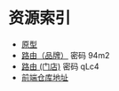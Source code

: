 # 资源索引

* [原型](https://fg48dc.axshare.com/#g=1&p=%E4%BA%A7%E5%93%81%E6%A1%86%E6%9E%B6)
* [路由（品牌）](https://www.processon.com/view/link/5c9c71a9e4b071e8c53c4b43) 密码 94m2
* [路由 (门店)](https://www.processon.com/view/link/5c9b4e26e4b044178a9e732d) 密码 qLc4
* [前端仓库地址](https://gitlab.styd.cn/fe/saas/web)
